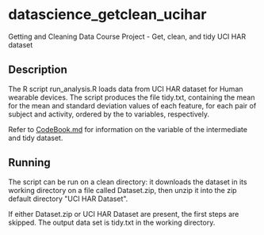 # datascience_getclean_ucihar
Getting and Cleaning Data Course Project -  Get, clean, and tidy UCI HAR dataset

## Description
The R script run_analysis.R loads data from UCI HAR dataset for Human wearable devices.
The script produces the file tidy.txt, containing the mean for the mean and standard deviation values of each feature, for each pair of subject and activity, ordered by the to variables, respectively.

Refer to [CodeBook.md](CodeBook.md) for information on the variable of the intermediate and tidy dataset.

## Running
The script can be run on a clean directory: it downloads the dataset in its working directory on a file called Dataset.zip, then unzip it into the zip default directory "UCI HAR Dataset".

If either Dataset.zip or UCI HAR Dataset are present, the first steps are skipped.
The output data set is tidy.txt in the working directory.
